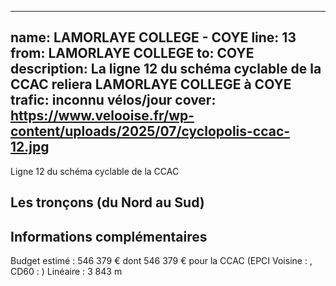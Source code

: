 
---
name: LAMORLAYE COLLEGE - COYE
line: 13
from: LAMORLAYE COLLEGE 
to:  COYE 
description: La ligne 12 du schéma cyclable de la CCAC reliera LAMORLAYE COLLEGE  à COYE 
trafic: inconnu vélos/jour
cover: https://www.velooise.fr/wp-content/uploads/2025/07/cyclopolis-ccac-12.jpg
---
Ligne 12 du schéma cyclable de la CCAC  
## Les tronçons (du Nord au Sud)

## Informations complémentaires

Budget estimé : 546 379 € dont 546 379 € pour la CCAC (EPCI Voisine : , CD60 : )
Linéaire : 3 843 m

